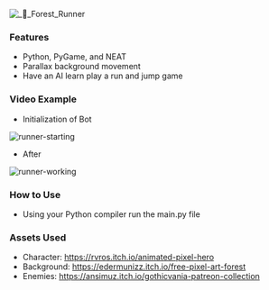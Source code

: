 ![_🌲_Forest_Runner](https://user-images.githubusercontent.com/90084138/150903103-60165121-2614-4bab-a0dc-102fefb3d9ab.png)

### Features

- Python, PyGame, and NEAT
- Parallax background movement
- Have an AI learn play a run and jump game

### Video Example

- Initialization of Bot

![runner-starting](https://user-images.githubusercontent.com/90084138/150902428-1b51531c-a62c-49c2-afbb-7135a0e1a326.gif)

- After

![runner-working](https://user-images.githubusercontent.com/90084138/150902624-e5494303-e070-49f9-ac65-feea0a6e9be8.gif)

### How to Use

- Using your Python compiler run the main.py file

### Assets Used

- Character: https://rvros.itch.io/animated-pixel-hero
- Background: https://edermunizz.itch.io/free-pixel-art-forest
- Enemies: https://ansimuz.itch.io/gothicvania-patreon-collection

